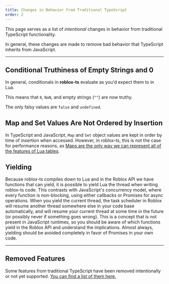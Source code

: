 ```yaml
---
title: Changes in Behavior From Traditional TypeScript
order: 2
---
```

This page serves as a list of _intentional_ changes in behavior from traditional TypeScript functionality.

In general, these changes are made to remove bad behavior that TypeScript inherits from JavaScript.

***

## Conditional Truthiness of Empty Strings and 0
In general, conditionals in **roblox-ts** evaluate as you'd expect them to in Lua.

This means that `0`, `NaN`, and empty strings (`""`) are now truthy.

The only falsy values are `false` and `undefined`.

## Map and Set Values Are Not Ordered by Insertion
In TypeScript and JavaScript, `Map` and `Set` object values are kept in order by time of insertion when accessed. However, in roblox-ts, this is not the case for performance reasons, as [Maps are the only way we can represent all of the features of Lua tables](/docs/workflow-issues#objects-may-only-have-string-keys).

## Yielding
Because roblox-ts compiles down to Lua and in the Roblox API we have functions that can yield, it is possible to yield Lua the thread when writing roblox-ts code. This contrasts with JavaScript's concurrency model, where every function is non-blocking, using either callbacks or Promises for async operations. When you yield the current thread, the task scheduler in Roblox will resume another thread somewhere else in your code base automatically, and will resume your current thread at some time in the future (or possibly never if something goes wrong). This is a concept that is not present in JavaScript runtimes, so you should be aware of which functions yield in the Roblox API and understand the implications. Almost always, yielding should be avoided completely in favor of Promises in your own code.


***

## Removed Features
Some features from traditional TypeScript have been removed intentionally or not yet supported.
[You can find a list of them here.](/docs/unsupported-features)
